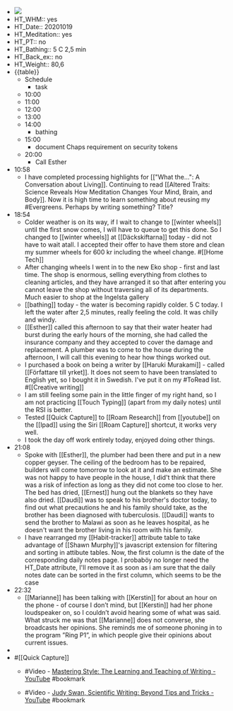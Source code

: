 - ![](https://firebasestorage.googleapis.com/v0/b/firescript-577a2.appspot.com/o/imgs%2Fapp%2FDavidsroam%2FUTl2JPzNoP.png?alt=media&token=ad355d27-b3b7-41ca-9f11-d81b52a1e6e2)
- HT_WHM:: yes
- HT_Date:: 20201019
- HT_Meditation:: yes
- HT_PT:: no
- HT_Bathing:: 5 C 2,5 min
- HT_Back_ex:: no
- HT_Weight:: 80,6
- {{table}}
    - Schedule
        - task
    - 10:00
    - 11:00
    - 12:00
    - 13:00
    - 14:00
        - bathing
    - 15:00
        - document Chaps requirement on security tokens
    - 20:00
        - Call Esther
-  10:58
    - I have completed processing highlights for [["What the...": A Conversation about Living]]. Continuing to read [[Altered Traits: Science Reveals How Meditation Changes Your Mind, Brain, and Body]]. Now it is high time to learn something about  reusing my #Evergreens. Perhaps by writing something? Title?
- 18:54
    - Colder weather is on its way, if I wait to change to [[winter wheels]] until the first snow comes, I will have to queue to get this done. So I changed to [[winter wheels]] at [[Däckskiftarna]] today - did not have to wait atall. I accepted their offer to have them store and clean my summer wheels for 600 kr including the wheel change. #[[Home Tech]]
    - After changing wheels I went in to the new Eko shop - first and last time. The shop is enormous, selling everything from clothes to cleaning articles, and they have arranged it so that after entering you cannot leave the shop without traversing all of its departments. Much easier to shop at the Ingelsta gallery
    - [[bathing]] today - the water is becoming rapidly colder. 5 C today. I left the water after 2,5 minutes, really feeling the cold. It was chilly and windy.
    - [[Esther]] called this afternoon to say that their water heater had burst during the early hours of the morning, she had called the insurance company and they accepted to cover the damage and replacement. A plumber was to come to the house during the afternoon, I will call this evening to hear how things worked out.
    - I purchased a book on being a writer by [[Haruki Murakami]] - called [[Författare till yrket]]. It does not seem to have been translated to English yet, so I bought it in Swedish. I've put it on my #ToRead list. #[[Creative writing]]
    - I am still feeling some pain in the little finger of my right hand, so I am not practicing [[Touch Typing]] (apart from my daily notes) until the RSI is better.
    - Tested [[Quick Capture]] to [[Roam Research]] from [[youtube]] on the [[Ipad]] using the Siri [[Roam Capture]] shortcut, it works very well. 
    - I took the day off work entirely today, enjoyed doing other things.
- 21:08
    - Spoke with [[Esther]], the plumber had been there and put in a new copper geyser. The ceiling of the bedroom has to be repaired, builders will come tomorrow to look at it and make an estimate. She was not happy to have people in the house, I did't think that there was a risk of infection as long as they did not come too close to her. The bed has dried, [[Ernest]] hung out the blankets so they have also dried. [[Daudi]] was to speak to his brother's doctor today, to find out what precautions he and his family should take, as the brother has been diagnosed with tuberculosis. [[Daudi]] wants to send the brother to Malawi as soon as he leaves hospital, as he doesn't want the brother living in his room with his family.
    - I have rearranged my [[Habit-tracker]] attribute table to take advantage of [[Shawn Murphy]]'s javascript extension for filtering and sorting in attibute tables. Now, the first column is the date of the corresponding daily notes page. I probaböy no longer need the HT_Date attribute, I'll remove it as soon as i am sure that the daily notes date can be sorted in the first column, which  seems to be the case
- 22:32
    - [[Marianne]] has been talking with [[Kerstin]] for about an hour on the phone - of course I don’t mind, but [[Kerstin]] had her phone loudspeaker on, so I couldn’t avoid hearing some of what was said. What struck me was that [[Marianne]] does not converse, she broadcasts her opinions. She reminds me of someone phoning in to the program ”Ring P1”, in which people give their opinions about current issues.
-  
- #[[Quick Capture]]
    - #Video - [Mastering Style: The Learning and Teaching of Writing - YouTube](https://www.youtube.com/watch?v=cYhjo5O-nfg&feature=share) #bookmark


    - #Video - [Judy Swan, Scientific Writing: Beyond Tips and Tricks - YouTube](https://www.youtube.com/watch?v=jLPCdDp_LE0&feature=share) #bookmark


